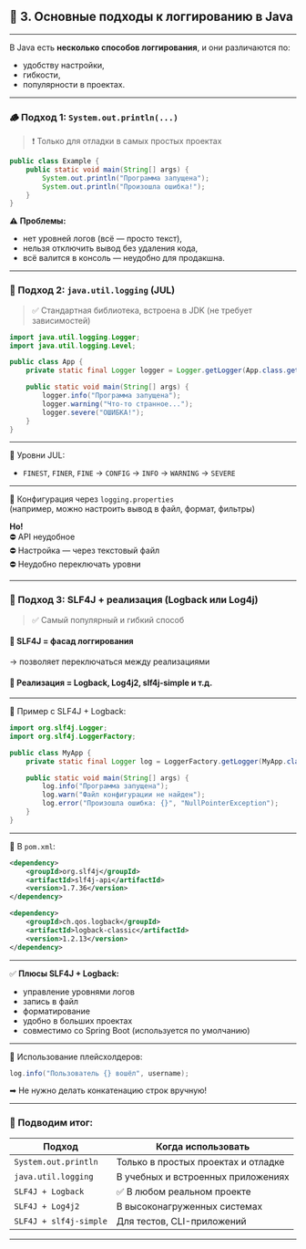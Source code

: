 ## 🔹 **3. Основные подходы к логгированию в Java**

---

В Java есть **несколько способов логгирования**, и они различаются по:

- удобству настройки,
- гибкости,
- популярности в проектах.

---

### 🪵 Подход 1: `System.out.println(...)`
> ❗ Только для отладки в самых простых проектах

```java
public class Example {
    public static void main(String[] args) {
        System.out.println("Программа запущена");
        System.out.println("Произошла ошибка!");
    }
}
```

⚠️ **Проблемы:**
- нет уровней логов (всё — просто текст),
- нельзя отключить вывод без удаления кода,
- всё валится в консоль — неудобно для продакшна.

---

### 🧩 Подход 2: `java.util.logging` (JUL)
> ✅ Стандартная библиотека, встроена в JDK (не требует зависимостей)

```java
import java.util.logging.Logger;
import java.util.logging.Level;

public class App {
    private static final Logger logger = Logger.getLogger(App.class.getName());

    public static void main(String[] args) {
        logger.info("Программа запущена");
        logger.warning("Что-то странное...");
        logger.severe("ОШИБКА!");
    }
}
```

---

📌 Уровни JUL:

- `FINEST`, `FINER`, `FINE` → `CONFIG` → `INFO` → `WARNING` → `SEVERE`

---

🧰 Конфигурация через `logging.properties`  
(например, можно настроить вывод в файл, формат, фильтры)

**Но!**  
⛔ API неудобное  
⛔ Настройка — через текстовый файл  
⛔ Неудобно переключать уровни

---

### 🧱 Подход 3: **SLF4J + реализация (Logback или Log4j)**
> ✅ Самый популярный и гибкий способ

#### 🔄 SLF4J = фасад логгирования
→ позволяет переключаться между реализациями

#### 🔧 Реализация = Logback, Log4j2, slf4j-simple и т.д.

---

📌 Пример с SLF4J + Logback:

```java
import org.slf4j.Logger;
import org.slf4j.LoggerFactory;

public class MyApp {
    private static final Logger log = LoggerFactory.getLogger(MyApp.class);

    public static void main(String[] args) {
        log.info("Программа запущена");
        log.warn("Файл конфигурации не найден");
        log.error("Произошла ошибка: {}", "NullPointerException");
    }
}
```

---

🔧 В `pom.xml`:

```xml
<dependency>
    <groupId>org.slf4j</groupId>
    <artifactId>slf4j-api</artifactId>
    <version>1.7.36</version>
</dependency>

<dependency>
    <groupId>ch.qos.logback</groupId>
    <artifactId>logback-classic</artifactId>
    <version>1.2.13</version>
</dependency>
```

---

✅ **Плюсы SLF4J + Logback:**
- управление уровнями логов
- запись в файл
- форматирование
- удобно в больших проектах
- совместимо со Spring Boot (используется по умолчанию)

---

📌 Использование плейсхолдеров:

```java
log.info("Пользователь {} вошёл", username);
```

➡ Не нужно делать конкатенацию строк вручную!

---

### 📝 Подводим итог:

| Подход               | Когда использовать                     |
|----------------------|-----------------------------------------|
| `System.out.println` | Только в простых проектах и отладке     |
| `java.util.logging`  | В учебных и встроенных приложениях      |
| `SLF4J + Logback`    | ✅ В любом реальном проекте              |
| `SLF4J + Log4j2`     | В высоконагруженных системах             |
| `SLF4J + slf4j-simple` | Для тестов, CLI-приложений             |

---

